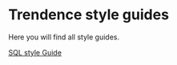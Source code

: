 
# Trendence style guides

Here you will find all style guides.

[SQL style Guide](sql_style_guide/README.md)
